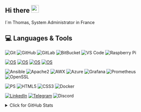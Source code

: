 ## Hi there <img src="https://media.giphy.com/media/hvRJCLFzcasrR4ia7z/giphy.gif" width="25px"></a>

I´m Thomas, System Administrator in France

## 💻 Languages & Tools
  ![Git](https://img.shields.io/badge/-Git-black?style=flat-square&logo=git)
  ![GitHub](https://img.shields.io/badge/-GitHub-181717?style=flat-square&logo=github)
  ![GitLab](https://img.shields.io/badge/-GitLab-FCA121?style=flat-square&logo=gitlab)
  ![BitBucket](https://img.shields.io/badge/-BitBucket-darkblue?style=flat-square&logo=bitbucket)
  ![VS Code](https://img.shields.io/badge/-VS%20Code-007ACC?style=flat-square&logo=visual-studio-code)
  ![Raspberry Pi](https://img.shields.io/badge/-Raspberry%20Pi-C51A4A?style=flat-square&logo=Raspberry-Pi)


  [![OS](https://img.shields.io/badge/OS-macOS-informational?style=flat-square&logo=apple&logoColor=white)](https://en.wikipedia.org/wiki/MacOS)
  [![OS](https://img.shields.io/badge/OS-RedHat-informational?style=flat-square&logo=redhat&logoColor=white)](https://en.wikipedia.org/wiki/MacOS)
  [![OS](https://img.shields.io/badge/OS-Linux-informational?style=flat-square&logo=linux&logoColor=white)](https://en.wikipedia.org/wiki/Microsoft_Windows)
  [![OS](https://img.shields.io/badge/OS-Windows-informational?style=flat-square&logo=microsoft&logoColor=white)](https://en.wikipedia.org/wiki/MacOS)


  ![Ansible](https://img.shields.io/badge/Ansible-black?style=flat-square&logo=ansible)
  ![Apache2](https://img.shields.io/badge/Apache2-grey?style=flat-square&logo=apache)
  ![AWX](https://img.shields.io/badge/AWX-black?style=flat-square&logo=awx)
  ![Azure](https://img.shields.io/badge/Microsoft%20Azure-232F7E?style=flat-square&logo=microsoft-azure)
  ![Grafana](https://img.shields.io/badge/Grafana-white?style=flat-square&logo=grafana)
  ![Prometheus](https://img.shields.io/badge/Prometheus-white?style=flat-square&logo=prometheus)
  ![OpenSSL](https://img.shields.io/badge/OpenSSL-grey?style=flat-square&logo=openssl)


  ![PS](https://img.shields.io/badge/-shell-5391FE?style=flat-square&logo=PowerShell&logoColor=white)
  ![HTML5](https://img.shields.io/badge/-HTML5-E34F26?style=flat-square&logo=html5&logoColor=white)
  ![CSS3](https://img.shields.io/badge/-CSS3-1572B6?style=flat-square&logo=css3)
  ![Docker](https://img.shields.io/badge/-Docker-white?style=flat-square&logo=docker)


  [![LinkedIn](https://img.shields.io/badge/LinkedIn-Thomas%20MAGNE-informational?style=flat-square&logo=linkedin&logoColor=white)](https://www.linkedin.com/in/thomas-magne-a5a546106/)
  [![Telegram](https://img.shields.io/badge/TomSmall-0078D4?style=flat-square&logo=Telegram&logoColor=white)](https://t.me/TomSmall)
  ![Discord](https://img.shields.io/badge/Discord-white?style=flat-square&logo=discord)

<details>
<summary>Click for GitHub Stats</summary>
<p align="center">
    <img alt = "GitHub Stats" src="https://github-readme-stats.vercel.app/api?username=Alaraw&show_icons=true&count_private=true&hide=issues&icon_color=000000&hide_border=true&title_color=5391FE&text_color=555">
    <br>
    <img alt = "Top Language" src="https://github-readme-stats.vercel.app/api/top-langs/?username=alwinw&hide=html,&hide_border=true&title_color=5391FE&text_color=555"
</p>
</details>
